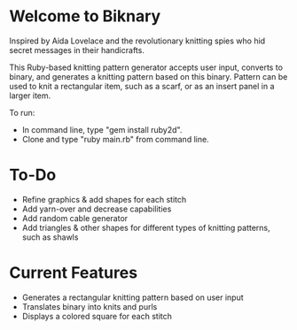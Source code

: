 # Welcome to Biknary
Inspired by Aida Lovelace and the revolutionary knitting spies who hid secret messages in their handicrafts.

This Ruby-based knitting pattern generator accepts user input, converts to binary, and generates a knitting pattern based on this binary. Pattern can be used to knit a rectangular item, such as a scarf, or as an insert panel in a larger item.

To run:
- In command line, type "gem install ruby2d".
- Clone and type "ruby main.rb" from command line.

# To-Do
- Refine graphics & add shapes for each stitch
- Add yarn-over and decrease capabilities
- Add random cable generator
- Add triangles & other shapes for different types of knitting patterns, such as shawls

# Current Features
- Generates a rectangular knitting pattern based on user input
- Translates binary into knits and purls
- Displays a colored square for each stitch